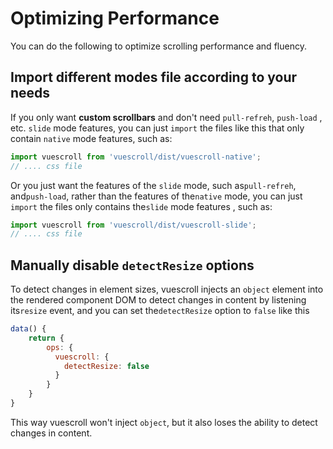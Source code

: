 # Optimizing Performance

You can do the following to optimize scrolling performance and fluency.

## Import different modes file according to your needs

If you only want **custom scrollbars** and don't need `pull-refreh`, `push-load` , etc. `slide` mode features, you can just `import` the files like this that only contain `native` mode features, such as:

```javascript
import vuescroll from 'vuescroll/dist/vuescroll-native';
// .... css file
```

Or you just want the features of the `slide` mode, such as`pull-refreh`, and`push-load`, rather than the features of the`native` mode, you can just `import` the files only contains the`slide` mode features , such as:

```javascript
import vuescroll from 'vuescroll/dist/vuescroll-slide';
// .... css file
```

## Manually disable `detectResize` options

To detect changes in element sizes, vuescroll injects an `object` element into the rendered component DOM to detect changes in content by listening its`resize` event, and you can set the`detectResize` option to `false` like this

```javascript
data() {
    return {
        ops: {
          vuescroll: {
            detectResize: false
          }
        }
    }
}
```

This way vuescroll won't inject `object`, but it also loses the ability to detect changes in content.
